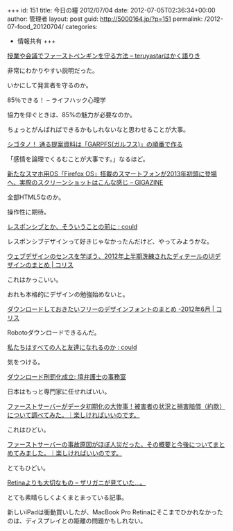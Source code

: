 +++
id: 151
title: 今日の糧 2012/07/04
date: 2012-07-05T02:36:34+00:00
author: 管理者
layout: post
guid: http://5000164.jp/?p=151
permalink: /2012-07-food_20120704/
categories:
  - 情報共有
+++
<section> 

<div>
  <a href="http://d.hatena.ne.jp/teruyastar/20120629/1340898160">授業や会議でファーストペンギンを守る方法 &#8211; teruyastarはかく語りき</a>
</div>

非常にわかりやすい説明だった。
  
いかにして発言者を守るのか。</section> <section> 

<div>
  85％できる！ – ライフハック心理学
</div>

協力を仰ぐときは、85%の魅力が必要なのか。
  
ちょっとがんばればできるかもしれないなと思わせることが大事。</section> <section> 

<div>
  <a href="http://cyblog.jp/modules/weblogs/9955">シゴタノ！ 通る提案資料は「GARPFS(ガルフス)」の順番で作る</a>
</div>

「感情を論理でくるむことが大事です。」なるほど。</section> <section> 

<div>
  <a href="http://gigazine.net/news/20120704-firefox-os/">新たなスマホ用OS「Firefox OS」搭載のスマートフォンが2013年初頭に登場へ、実際のスクリーンショットはこんな感じ &#8211; GIGAZINE</a>
</div>

全部HTML5なのか。
  
操作性に期待。</section> <section> 

<div>
  <a href="http://www.yasuhisa.com/could/article/before-being-responsive/">レスポンシブとか、そういうことの前に : could</a>
</div>

レスポンシブデザインって好きじゃなかったんだけど、やってみようかな。</section> <section> 

<div>
  <a href="http://coliss.com/articles/build-websites/operation/design/showcase-ui-design-first-half-of-2012-by-dribble.html">ウェブデザインのセンスを学ぼう、2012年上半期洗練されたディテールのUIデザインのまとめ | コリス</a>
</div>

これはかっこいい。
  
おれも本格的にデザインの勉強始めないと。</section> <section> 

<div>
  <a href="http://coliss.com/articles/freebies/freebies-font-2012-jun.html">ダウンロードしておきたいフリーのデザインフォントのまとめ -2012年6月 | コリス</a>
</div>

Robotoダウンロードできるんだ。</section> <section> 

<div>
  <a href="http://www.yasuhisa.com/could/article/social-social-social/">私たちはすべての人と友達になれるのか : could</a>
</div>

気をつける。</section> <section> 

<div>
  <a href="http://danblog.cocolog-nifty.com/index/2012/06/post-2a23.html">ダウンロード刑罰化成立: 壇弁護士の事務室</a>
</div>

日本はもっと専門家に任せればいい。</section> <section> 

<div>
  <a href="http://www.susi-paku.com/pakupost-132.html">ファーストサーバーがデータ初期化の大惨事！被害者の状況と損害賠償（約款）について調べてみた。｜楽しければいいのです。</a>
</div>

これはひどい。</section> <section> 

<div>
  <a href="http://www.susi-paku.com/pakupost-133.html">ファーストサーバーの事故原因がほぼ人災だった。その概要と今後についてまとめてみました。｜楽しければいいのです。</a>
</div>

とてもひどい。</section> <section> 

<div>
  <a href="http://d.hatena.ne.jp/zariganitosh/20120621/macbook_pro_retina">Retinaよりも大切なもの &#8211; ザリガニが見ていた&#8230;。</a>
</div>

とても素晴らしくよくまとまっている記事。
  
新しいiPadは衝動買いしたが、MacBook Pro Retinaにそこまでひかれなかったのは、ディスプレイとの距離の問題かもしれない。</section>